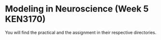 # Modeling in Neuroscience (Week 5 KEN3170)

You will find the practical and the assignment in their respective directories.

